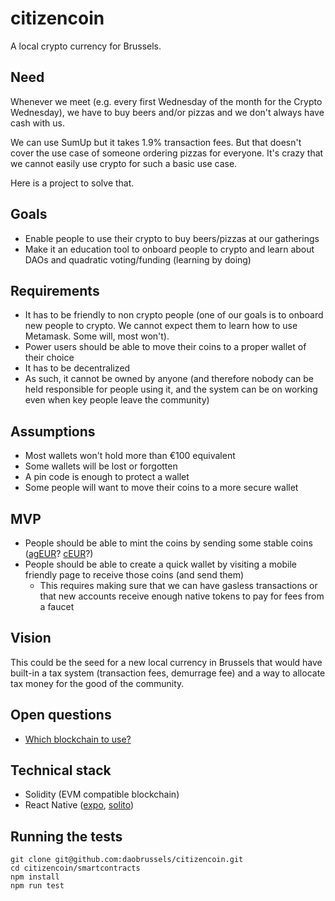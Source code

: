 # citizencoin

A local crypto currency for Brussels.

## Need

Whenever we meet (e.g. every first Wednesday of the month for the Crypto Wednesday), we have to buy beers and/or pizzas and we don't always have cash with us.

We can use SumUp but it takes 1.9% transaction fees. But that doesn't cover the use case of someone ordering pizzas for everyone.
It's crazy that we cannot easily use crypto for such a basic use case.

Here is a project to solve that.

## Goals

- Enable people to use their crypto to buy beers/pizzas at our gatherings
- Make it an education tool to onboard people to crypto and learn about DAOs and quadratic voting/funding (learning by doing)

## Requirements

- It has to be friendly to non crypto people (one of our goals is to onboard new people to crypto. We cannot expect them to learn how to use Metamask. Some will, most won't).
- Power users should be able to move their coins to a proper wallet of their choice
- It has to be decentralized
- As such, it cannot be owned by anyone (and therefore nobody can be held responsible for people using it, and the system can be on working even when key people leave the community)

## Assumptions

- Most wallets won't hold more than €100 equivalent
- Some wallets will be lost or forgotten
- A pin code is enough to protect a wallet
- Some people will want to move their coins to a more secure wallet

## MVP

- People should be able to mint the coins by sending some stable coins ([agEUR](https://www.angle.money)? [cEUR](https://docs.celo.org/learn/platform-native-stablecoins-summary)?)
- People should be able to create a quick wallet by visiting a mobile friendly page to receive those coins (and send them)
  - This requires making sure that we can have gasless transactions or that new accounts receive enough native tokens to pay for fees from a faucet

## Vision

This could be the seed for a new local currency in Brussels that would have built-in a tax system (transaction fees, demurrage fee) and a way to allocate tax money for the good of the community.

## Open questions

- [Which blockchain to use?](https://github.com/daobrussels/citizencoin/issues/1)

## Technical stack

- Solidity (EVM compatible blockchain)
- React Native ([expo](https://expo.dev), [solito](https://github.com/nandorojo/solito))

## Running the tests

```
git clone git@github.com:daobrussels/citizencoin.git
cd citizencoin/smartcontracts
npm install
npm run test
```
